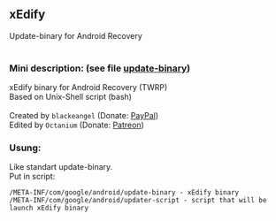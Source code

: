 ## xEdify
 Update-binary for Android Recovery<br />
 <br />
### Mini description: (see file [update-binary](https://github.com/Octanium91/xEdify/blob/master/update-binary "update-binary"))
 xEdify binary for Android Recovery (TWRP)<br /> 
 Based on Unix-Shell script (bash)<br />
<br />
 Created by `blackeangel` (Donate: [PayPal](https://www.paypal.me/blackeangel "PayPal"))<br />
 Edited by `Octanium` (Donate: [Patreon](https://www.patreon.com/octanium "Patreon"))<br />
### Usung:
 Like standart update-binary.<br />
 Put in script:<br />
 ```
/META-INF/com/google/android/update-binary - xEdify binary
/META-INF/com/google/android/updater-script - script that will be launch xEdify binary
```

